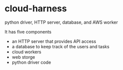 # cloud-harness
python driver, HTTP server, database, and AWS worker

It has five components
* an HTTP server that provides API access
* a database to keep track of the users and tasks
* cloud workers
* web storge
* python driver code
